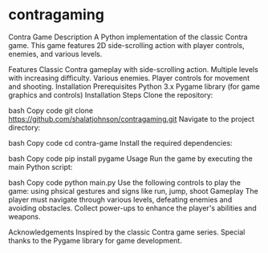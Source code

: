 # contragaming
Contra Game
Description
A Python implementation of the classic Contra game. This game features 2D side-scrolling action with player controls, enemies, and various levels.

Features
Classic Contra gameplay with side-scrolling action.
Multiple levels with increasing difficulty.
Various enemies.
Player controls for movement and shooting.
Installation
Prerequisites
Python 3.x
Pygame library (for game graphics and controls)
Installation Steps
Clone the repository:

bash
Copy code
git clone https://github.com/shalatjohnson/contragaming.git
Navigate to the project directory:

bash
Copy code
cd contra-game
Install the required dependencies:

bash
Copy code
pip install pygame
Usage
Run the game by executing the main Python script:

bash
Copy code
python main.py
Use the following controls to play the game:
using phsical gestures and signs like run, jump, shoot
Gameplay
The player must navigate through various levels, defeating enemies and avoiding obstacles.
Collect power-ups to enhance the player's abilities and weapons.

Acknowledgements
Inspired by the classic Contra game series.
Special thanks to the Pygame library for game development.
